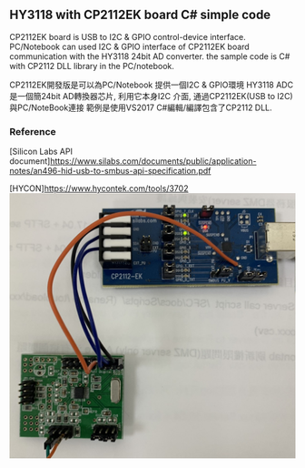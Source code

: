 ## HY3118 with CP2112EK board C# simple code
CP2112EK board is USB to I2C & GPIO control-device interface.
PC/Notebook can used I2C & GPIO interface of CP2112EK board communication with the HY3118 24bit AD converter. 
the sample code is C# with CP2112 DLL library in the PC/notebook.

CP2112EK開發版是可以為PC/Notebook 提供一個I2C & GPIO環境
HY3118 ADC 是一個簡24bit AD轉換器芯片, 利用它本身I2C 介面, 通過CP2112EK(USB to I2C)與PC/NoteBook連接
範例是使用VS2017 C#編輯/編譯包含了CP2112 DLL.

### Reference

[Silicon Labs API document]https://www.silabs.com/documents/public/application-notes/an496-hid-usb-to-smbus-api-specification.pdf

[HYCON]https://www.hycontek.com/tools/3702
![picture](/picture.jpg)
